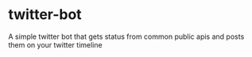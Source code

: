 # twitter-bot
A simple twitter bot that gets status from common public apis and posts them on your twitter timeline
